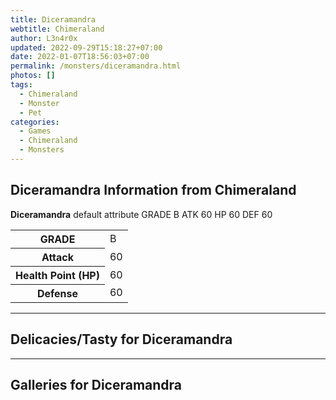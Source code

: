 ```yaml
---
title: Diceramandra
webtitle: Chimeraland
author: L3n4r0x
updated: 2022-09-29T15:18:27+07:00
date: 2022-01-07T18:56:03+07:00
permalink: /monsters/diceramandra.html
photos: []
tags:
  - Chimeraland
  - Monster
  - Pet
categories:
  - Games
  - Chimeraland
  - Monsters
---
```


<section id="bootstrap-wrapper"><link rel="stylesheet" href="https://cdn.statically.io/gh/dimaslanjaka/Web-Manajemen/40ac3225/css/bootstrap-4.5-wrapper.css"/><h1>Diceramandra Information from Chimeraland</h1><p><b>Diceramandra</b> default attribute GRADE B ATK 60 HP 60 DEF 60<table><tr><th>GRADE</th><td>B</td></tr><tr><th>Attack</th><td>60</td></tr><tr><th>Health Point (HP)</th><td>60</td></tr><tr><th>Defense</th><td>60</td></tr></table></p><hr/><h2>Delicacies/Tasty for Diceramandra</h2><hr/><div id="gallery"><h2>Galleries for Diceramandra</h2><div class="row"></div></div></section>